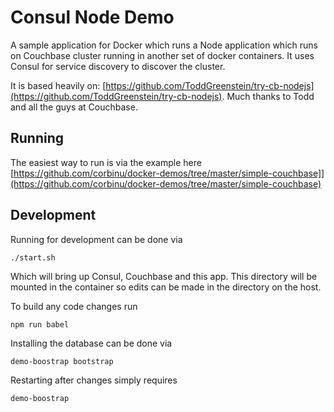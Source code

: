 Consul Node Demo
===============

A sample application for Docker which runs a Node application which runs on Couchbase cluster running in another set of docker containers. It uses Consul for service discovery to discover the cluster.

It is based heavily on: [https://github.com/ToddGreenstein/try-cb-nodejs](https://github.com/ToddGreenstein/try-cb-nodejs). Much thanks to Todd and all the guys at Couchbase.

## Running

The easiest way to run is via the example here [https://github.com/corbinu/docker-demos/tree/master/simple-couchbase]](https://github.com/corbinu/docker-demos/tree/master/simple-couchbase)

## Development

Running for development can be done via
```
./start.sh
```

Which will bring up Consul, Couchbase and this app. This directory will be mounted in the container so edits can be made in the directory on the host.

To build any code changes run
```
npm run babel
```

Installing the database can be done via
```
demo-boostrap bootstrap
```

Restarting after changes simply requires
```
demo-boostrap
```

